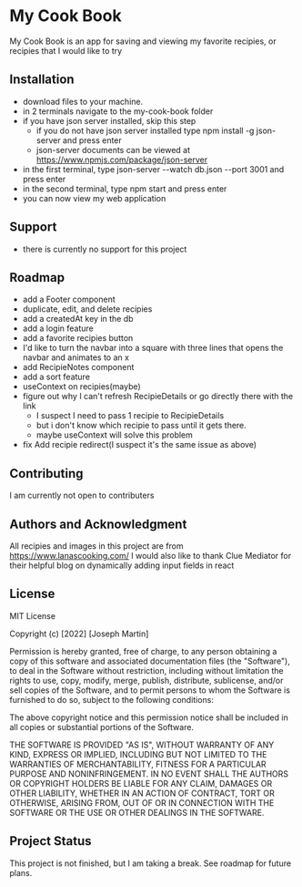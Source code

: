 # My Cook Book

My Cook Book is an app for saving and viewing my favorite recipies, or recipies that I would like to try

## Installation

- download files to your machine.
- in 2 terminals navigate to the my-cook-book folder
- if you have json server installed, skip this step
    - if you do not have json server installed type npm install -g json-server and press enter
    - json-server documents can be viewed at https://www.npmjs.com/package/json-server
- in the first terminal, type json-server --watch db.json --port 3001 and press enter
- in the second terminal, type npm start and press enter
- you can now view my web application

## Support

- there is currently no support for this project

## Roadmap

- add a Footer component
- duplicate, edit, and delete recipies
- add a createdAt key in the db
- add a login feature
- add a favorite recipies button
- I'd like to turn the navbar into a square with three lines that opens the navbar and animates to an x
- add RecipieNotes component
- add a sort feature
- useContext on recipies(maybe)
- figure out why I can't refresh RecipieDetails or go directly there with the link
    - I suspect I need to pass 1 recipie to RecipieDetails
    - but i don't know which recipie to pass until it gets there.
    - maybe useContext will solve this problem
- fix Add recipie redirect(I suspect it's the same issue as above)

## Contributing

I am currently not open to contributers

## Authors and Acknowledgment

All recipies and images in this project are from https://www.lanascooking.com/
I would also like to thank Clue Mediator for their helpful blog on dynamically adding input fields in react

## License

MIT License

Copyright (c) [2022] [Joseph Martin]

Permission is hereby granted, free of charge, to any person obtaining a copy
of this software and associated documentation files (the "Software"), to deal
in the Software without restriction, including without limitation the rights
to use, copy, modify, merge, publish, distribute, sublicense, and/or sell
copies of the Software, and to permit persons to whom the Software is
furnished to do so, subject to the following conditions:

The above copyright notice and this permission notice shall be included in all
copies or substantial portions of the Software.

THE SOFTWARE IS PROVIDED "AS IS", WITHOUT WARRANTY OF ANY KIND, EXPRESS OR
IMPLIED, INCLUDING BUT NOT LIMITED TO THE WARRANTIES OF MERCHANTABILITY,
FITNESS FOR A PARTICULAR PURPOSE AND NONINFRINGEMENT. IN NO EVENT SHALL THE
AUTHORS OR COPYRIGHT HOLDERS BE LIABLE FOR ANY CLAIM, DAMAGES OR OTHER
LIABILITY, WHETHER IN AN ACTION OF CONTRACT, TORT OR OTHERWISE, ARISING FROM,
OUT OF OR IN CONNECTION WITH THE SOFTWARE OR THE USE OR OTHER DEALINGS IN THE
SOFTWARE.

## Project Status

This project is not finished, but I am taking a break. See roadmap for future plans.